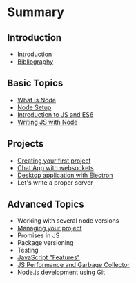 # Summary

## Introduction

* [Introduction](README.md)
* [Bibliography](bibliography.md)

## Basic Topics

* [What is Node](basic-topics/what-is-node.md)
* [Node Setup](basic-topics/installing-and-setup.md)
* [Introduction to JS and ES6](basic-topics/introduction-to-js-and-es6.md)
* [Writing JS with Node](basic-topics/writing-js-with-node.md)

## Projects

* [Creating your first project](projects/creating-your-first-project.md)
* [Chat App with websockets](projects/chat-app-with-websockets.md)
* [Desktop application with Electron](projects/desktop-application-with-electron.md)
* Let's write a proper server

## Advanced Topics

* Working with several node versions
* [Managing your project](advanced-topics/managing-your-project.md)
* Promises in JS
* Package versioning
* Testing
* [JavaScript "Features"](advanced-topics/javascript-features.md)
* [JS Performance and Garbage Collector](advanced-topics/js-performance-and-garbage-collector.md)
* Node.js development using Git

